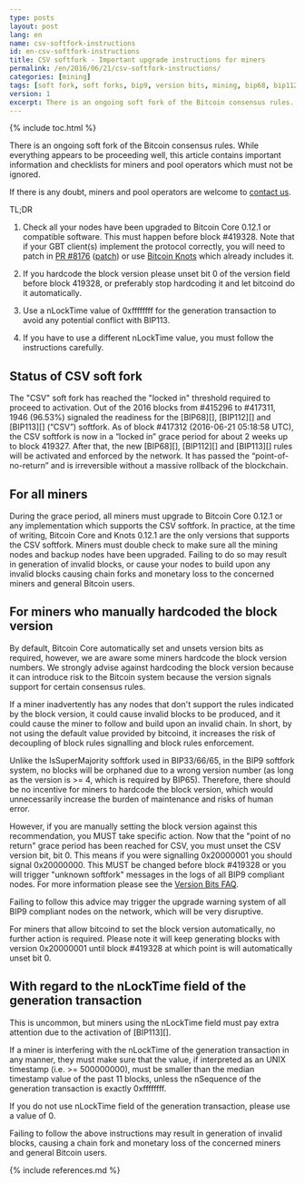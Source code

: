 ```yaml
---
type: posts
layout: post
lang: en
name: csv-softfork-instructions
id: en-csv-softfork-instructions
title: CSV softfork - Important upgrade instructions for miners
permalink: /en/2016/06/21/csv-softfork-instructions/
categories: [mining]
tags: [soft fork, soft forks, bip9, version bits, mining, bip68, bip112, bip113]
version: 1
excerpt: There is an ongoing soft fork of the Bitcoin consensus rules. While everything appears to be proceeding well, this article contains important information and checklists for miners and pool operators which must not be ignored.
---
```

{% include toc.html %}

There is an ongoing soft fork of the Bitcoin consensus rules. While everything appears to be proceeding well, this article contains important information and checklists for miners and pool operators which must not be ignored.

If there is any doubt, miners and pool operators are welcome to [contact us][1].

TL;DR 

1. Check all your nodes have been upgraded to Bitcoin Core 0.12.1 or compatible software. This must happen before block #419328. Note that if your GBT client(s) implement the protocol correctly, you will need to patch in [PR #8176](https://patch-diff.githubusercontent.com/raw/bitcoin/bitcoin/pull/8176) ([patch](https://patch-diff.githubusercontent.com/raw/bitcoin/bitcoin/pull/8176.patch)) or use [Bitcoin Knots](http://bitcoinknots.org/) which already includes it.

2. If you hardcode the block version please unset bit 0 of the version field before block 419328, or preferably stop hardcoding it and let bitcoind do it automatically.

3. Use a nLockTime value of 0xffffffff for the generation transaction to avoid any potential conflict with BIP113.

4. If you have to use a different nLockTime value, you must follow the instructions carefully.

## Status of CSV soft fork

The "CSV" soft fork has reached the "locked in" threshold required to proceed to activation. Out of the 2016 blocks from #415296 to #417311, 1946 (96.53%) signaled the readiness for the [BIP68][], [BIP112][] and [BIP113][] (“CSV”) softfork. As of block #417312 (2016-06-21 05:18:58 UTC), the CSV softfork is now in a “locked in” grace period for about 2 weeks up to block 419327. After that, the new [BIP68][], [BIP112][] and [BIP113][] rules will be activated and enforced by the network. It has passed the “point-of-no-return” and is irreversible without a massive rollback of the blockchain.

## For all miners

During the grace period, all miners must upgrade to Bitcoin Core 0.12.1 or any implementation which supports the CSV softfork. In practice, at the time of writing, Bitcoin Core and Knots 0.12.1 are the only versions that supports the CSV softfork. Miners must double check to make sure all the mining nodes and backup nodes have been upgraded. Failing to do so may result in generation of invalid blocks, or cause your nodes to build upon any invalid blocks causing chain forks and monetary loss to the concerned miners and general Bitcoin users.

## For miners who manually hardcoded the block version

By default, Bitcoin Core automatically set and unsets version bits as required, however, we are aware some miners hardcode the  block version numbers. We strongly advise against hardcoding the block version because it can introduce risk to the Bitcoin system because the version signals support for certain consensus rules.

If a miner inadvertently has any nodes that don't support the rules indicated by the block version, it could cause invalid blocks to be produced, and it could cause the miner to follow and build upon an invalid chain. In short, by not using the default value provided by bitcoind, it increases the risk of decoupling of block rules signalling and block rules enforcement.

Unlike the IsSuperMajority softfork used in BIP33/66/65, in the BIP9 softfork system, no blocks will be orphaned due to a wrong version number (as long as the version is >= 4, which is required by BIP65). Therefore, there should be no incentive for miners to hardcode the block version, which would unnecessarily increase the burden of maintenance and risks of human error.

However, if you are manually setting the block version against this recommendation, you MUST take specific action. Now that the "point of no return" grace period has been reached for CSV, you must unset the CSV version bit, bit 0. This means if you were signalling 0x20000001 you should signal 0x20000000. This MUST be changed before block #419328 or you will trigger "unknown softfork" messages in the logs of all BIP9 compliant nodes. For more information please see the [Version Bits FAQ][2].

Failing to follow this advice may trigger the upgrade warning system of all BIP9 compliant nodes on the network, which will be very disruptive.

For miners that allow bitcoind to set the block version automatically, no further action is required. Please note it will keep generating blocks with version 0x20000001 until block #419328 at which point is will automatically unset bit 0.

## With regard to the nLockTime field of the generation transaction

This is uncommon, but miners using the nLockTime field must pay extra attention due to the activation of [BIP113][].

If a miner is interfering with the nLockTime of the generation transaction in any manner, they must make sure that the value, if interpreted as an UNIX timestamp (i.e. >= 500000000), must be smaller than the median timestamp value of the past 11 blocks, unless the nSequence of the generation transaction is exactly 0xffffffff.

If you do not use nLockTime field of the generation transaction, please use a value of 0.

Failing to follow the above instructions may result in generation of invalid blocks, causing a chain fork and monetary loss of the concerned miners and general Bitcoin users.

[1]: /en/contact/
[2]: /en/2016/06/08/version-bits-miners-faq/#when-should-miners-set-bits

{% include references.md %}

